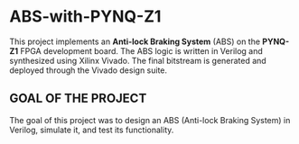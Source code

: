 # **ABS-with-PYNQ-Z1**
This project implements an **Anti-lock Braking System** (ABS) on the **PYNQ-Z1** FPGA development board. The ABS logic is written in Verilog and synthesized using Xilinx Vivado. The final bitstream is generated and deployed through the Vivado design suite.

## **GOAL OF THE PROJECT**
The goal of this project was to design an ABS (Anti-lock Braking System) in Verilog, simulate it, and test its functionality.

